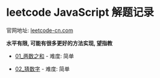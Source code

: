 # leetcode JavaScript 解题记录

官网地址: [leetcode-cn.com](https://leetcode-cn.com/problemset/all/)

**水平有限, 可能有很多更好的方法实现, 望指教**

- [01\_两数之和](./js/01_两数之和.js) - 难度: 简单

- [02\_猜数字](./js/02_猜数字.js) - 难度: 简单
